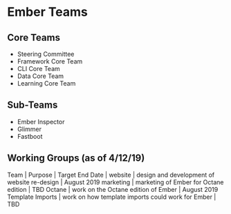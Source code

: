 # Ember Teams

## Core Teams

- Steering Committee
- Framework Core Team
- CLI Core Team
- Data Core Team
- Learning Core Team

## Sub-Teams

- Ember Inspector
- Glimmer
- Fastboot

## Working Groups (as of 4/12/19)

Team | Purpose | Target End Date |
website | design and development of website re-design | August 2019
marketing | marketing of Ember for Octane edition | TBD
Octane | work on the Octane edition of Ember | August 2019
Template Imports | work on how template imports could work for Ember | TBD

